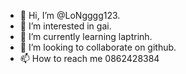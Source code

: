 - 👋 Hi, I’m @LoNgggg123.
- 👀 I’m interested in gai.
- 🌱 I’m currently learning laptrinh.
- 💞️ I’m looking to collaborate on github.
- 📫 How to reach me 0862428384

<!---
LoNgggg123/LoNgggg123 is a ✨ special ✨ repository because its `README.md` (this file) appears on your GitHub profile.
You can click the Preview link to take a look at your changes.
--->
